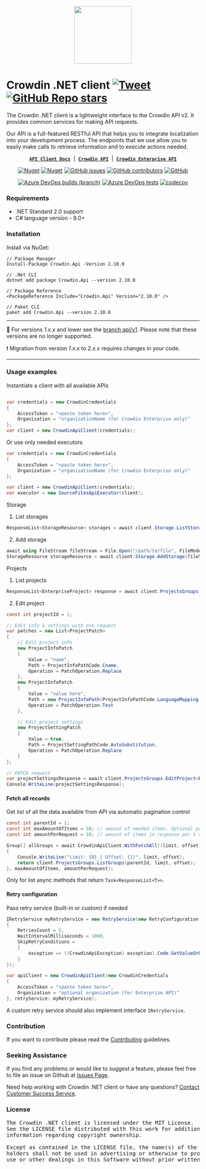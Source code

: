 [<p align='center'><img src='https://support.crowdin.com/assets/logos/crowdin-dark-symbol.png' data-canonical-src='https://support.crowdin.com/assets/logos/crowdin-dark-symbol.png' width='150' height='150' align='center'/></p>](https://crowdin.com)

# Crowdin .NET client [![Tweet](https://img.shields.io/twitter/url/http/shields.io.svg?style=social)](https://twitter.com/intent/tweet?url=https%3A%2F%2Fgithub.com%2Fcrowdin%2Fcrowdin-api-client-dotnet&text=The%20Crowdin%20.NET%20client%20is%20a%20lightweight%20interface%20to%20the%20Crowdin%20API)&nbsp;[![GitHub Repo stars](https://img.shields.io/github/stars/crowdin/crowdin-api-client-dotnet?style=social&cacheSeconds=1800)](https://github.com/crowdin/crowdin-api-client-dotnet/stargazers)

The Crowdin .NET client is a lightweight interface to the Crowdin API v2. It provides common services for making API requests.

Our API is a full-featured RESTful API that helps you to integrate localization into your development process. The endpoints that we use allow you to easily make calls to retrieve information and to execute actions needed.

<div align="center">

[**`API Client Docs`**](https://crowdin.github.io/crowdin-api-client-dotnet/api/Crowdin.Api.html) &nbsp;|&nbsp;
[**`Crowdin API`**](https://developer.crowdin.com/api/v2/) &nbsp;|&nbsp;
[**`Crowdin Enterprise API`**](https://developer.crowdin.com/enterprise/api/v2/)

[![Nuget](https://img.shields.io/nuget/v/Crowdin.Api?cacheSeconds=5000)](https://www.nuget.org/packages/Crowdin.Api/)
[![Nuget](https://img.shields.io/nuget/dt/crowdin.api?cacheSeconds=800)](https://www.nuget.org/packages/Crowdin.Api/)
[![GitHub issues](https://img.shields.io/github/issues/crowdin/crowdin-api-client-dotnet?cacheSeconds=10000)](https://github.com/crowdin/crowdin-api-client-dotnet/issues)
[![GitHub contributors](https://img.shields.io/github/contributors/crowdin/crowdin-api-client-dotnet?cacheSeconds=10000)](https://github.com/crowdin/crowdin-api-client-dotnet/graphs/contributors)
[![GitHub](https://img.shields.io/github/license/crowdin/crowdin-api-client-dotnet?cacheSeconds=20000)](https://github.com/crowdin/crowdin-api-client-dotnet/blob/master/LICENSE)

[![Azure DevOps builds (branch)](https://img.shields.io/azure-devops/build/crowdin/crowdin-dotnet-client/44/main?cacheSeconds=1000)](https://dev.azure.com/crowdin/crowdin-dotnet-client/_build/latest?definitionId=44)
[![Azure DevOps tests](https://img.shields.io/azure-devops/tests/crowdin/crowdin-dotnet-client/44/main?cacheSeconds=1000)](https://dev.azure.com/crowdin/crowdin-dotnet-client/_build/latest?definitionId=44)
[![codecov](https://codecov.io/gh/crowdin/crowdin-api-client-dotnet/branch/main/graph/badge.svg?token=rvpbEqBcLU)](https://codecov.io/gh/crowdin/crowdin-api-client-dotnet)

</div>

### Requirements

* .NET Standard 2.0 support
* C# language version - 8.0+

### Installation

Install via NuGet:

```
// Package Manager
Install-Package Crowdin.Api -Version 2.10.0

// .Net CLI
dotnet add package Crowdin.Api --version 2.10.0

// Package Reference
<PackageReference Include="Crowdin.Api" Version="2.10.0" />

// Paket CLI
paket add Crowdin.Api --version 2.10.0
```

---

:bookmark_tabs: For versions *1.x.x* and lower see the [branch api/v1](https://github.com/crowdin/crowdin-api-client-dotnet/tree/api/v1). Please note that these versions are no longer supported.

:exclamation: Migration from version *1.x.x* to *2.x.x* requires changes in your code.

---

### Usage examples

Instantiate a client with all available APIs

```C#

var credentials = new CrowdinCredentials
{
    AccessToken = "<paste token here>",
    Organization = "organizationName (for Crowdin Enterprise only)"
};
var client = new CrowdinApiClient(credentials);
```

Or use only needed executors
```C#
var credentials = new CrowdinCredentials
{
    AccessToken = "<paste token here>",
    Organization = "organizationName (for Crowdin Enterprise only)"
};

var client = new CrowdinApiClient(credentials);
var executor = new SourceFilesApiExecutor(client);
```

Storage

1. List storages

```C#
ResponseList<StorageResource> storages = await client.Storage.ListStorages();
```

2. Add storage

```C#
await using FileStream fileStream = File.Open("/path/to/file", FileMode.Open);
StorageResource storageResource = await client.Storage.AddStorage(fileStream, filename: "MyFile");
```

Projects

1. List projects

```C#
ResponseList<EnterpriseProject> response = await client.ProjectsGroups.ListProjects<EnterpriseProject>();
```

2. Edit project

```C#
const int projectId = 1;

// Edit info & settings with one request
var patches = new List<ProjectPatch>
{
    // Edit project info
    new ProjectInfoPatch
    {
        Value = "name",
        Path = ProjectInfoPathCode.Cname,
        Operation = PatchOperation.Replace
    },
    new ProjectInfoPatch
    {
        Value = "value here",
        Path = new ProjectInfoPath(ProjectInfoPathCode.LanguageMapping, "languageId", "mapping"),
        Operation = PatchOperation.Test
    },

    // Edit project settings
    new ProjectSettingPatch
    {
        Value = true,
        Path = ProjectSettingPathCode.AutoSubstitution,
        Operation = PatchOperation.Replace
    }
};

// PATCH request
var projectSettingsResponse = await client.ProjectsGroups.EditProject<ProjectSettings>(projectId, patches);
Console.WriteLine(projectSettingsResponse);
```

#### Fetch all records

Get list of all the data available from API via automatic pagination control

```C#
const int parentId = 1;
const int maxAmountOfItems = 50; // amount of needed items. Optional parameter, default: no limit
const int amountPerRequest = 10; // amount of items in response per 1 request. Optional parameter, default: 25

Group[] allGroups = await CrowdinApiClient.WithFetchAll((limit, offset) =>
{
    Console.WriteLine("Limit: {0} | Offset: {1}", limit, offset);
    return client.ProjectsGroups.ListGroups(parentId, limit, offset);
}, maxAmountOfItems, amountPerRequest);
```

Only for list async methods that return `Task<ResponseList<T>>`.

#### Retry configuration

Pass retry service (built-in or custom) if needed

```C#
IRetryService myRetryService = new RetryService(new RetryConfiguration
{
    RetriesCount = 5,
    WaitIntervalMilliseconds = 1000,
    SkipRetryConditions =
    {
        exception => ((CrowdinApiException) exception).Code.GetValueOrDefault() == 1
    }
});

var apiClient = new CrowdinApiClient(new CrowdinCredentials
{
    AccessToken = "<paste token here>",
    Organization = "optional organization (for Enterprise API)"
}, retryService: myRetryService);
```

A custom retry service should also implement interface `IRetryService`.

### Contribution

If you want to contribute please read the [Contributing](CONTRIBUTING.md) guidelines.

### Seeking Assistance
If you find any problems or would like to suggest a feature, please feel free to file an issue on Github at [Issues Page](https://github.com/crowdin/crowdin-dotnet-client/issues).

Need help working with Crowdin .NET client or have any questions?
[Contact Customer Success Service](https://crowdin.com/contacts).

### License
<pre>
The Crowdin .NET client is licensed under the MIT License.
See the LICENSE file distributed with this work for additional
information regarding copyright ownership.

Except as contained in the LICENSE file, the name(s) of the above copyright
holders shall not be used in advertising or otherwise to promote the sale,
use or other dealings in this Software without prior written authorization.
</pre>
